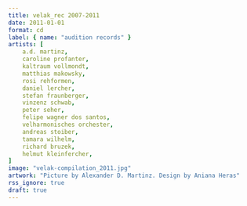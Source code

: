 ```yaml
---
title: velak_rec 2007-2011
date: 2011-01-01
format: cd
label: { name: "audition records" }
artists: [
    a.d. martinz,
    caroline profanter,
    kaltraum vollmondt,
    matthias makowsky,
    rosi rehformen,
    daniel lercher,
    stefan fraunberger,
    vinzenz schwab,
    peter seher,
    felipe wagner dos santos,
    velharmonisches orchester,
    andreas stoiber,
    tamara wilhelm,
    richard bruzek,
    helmut kleinfercher,
]
image: "velak-compilation_2011.jpg"
artwork: "Picture by Alexander D. Martinz. Design by Aniana Heras"
rss_ignore: true
draft: true
---
```


